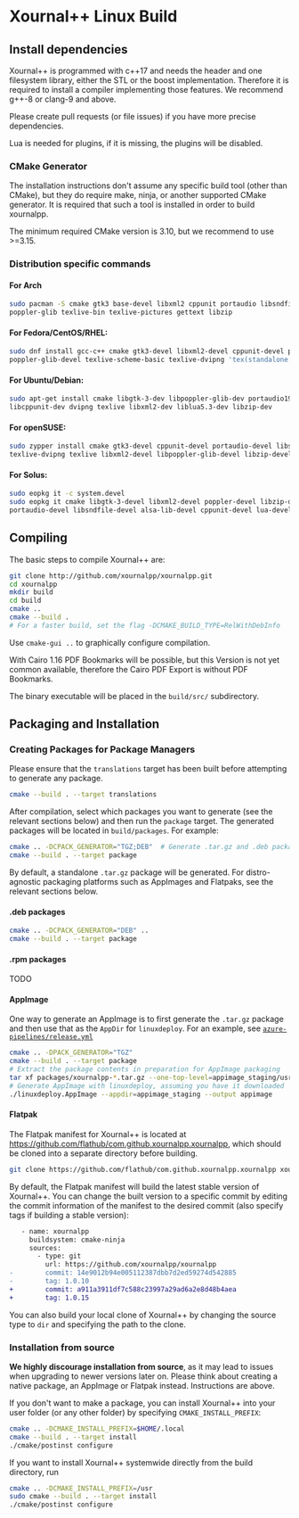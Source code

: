 # Xournal++ Linux Build

## Install dependencies

Xournal++ is programmed with c++17 and needs the <optional> header and one filesystem library, either the STL or the boost implementation.
Therefore it is required to install a compiler implementing those features.
We recommend g++-8 or clang-9 and above.

Please create pull requests (or file issues) if you have more precise dependencies.

Lua is needed for plugins, if it is missing, the plugins will be disabled.


### CMake Generator

The installation instructions don't assume any specific build tool (other than CMake), 
but they do require make, ninja, or another supported CMake generator. It is required 
that such a tool is installed in order to build xournalpp.

The minimum required CMake version is 3.10, but we recommend to use >=3.15.

### Distribution specific commands

#### For Arch
```bash
sudo pacman -S cmake gtk3 base-devel libxml2 cppunit portaudio libsndfile \
poppler-glib texlive-bin texlive-pictures gettext libzip
```

#### For Fedora/CentOS/RHEL:
```bash
sudo dnf install gcc-c++ cmake gtk3-devel libxml2-devel cppunit-devel portaudio-devel libsndfile-devel \
poppler-glib-devel texlive-scheme-basic texlive-dvipng 'tex(standalone.cls)' gettext libzip-devel
```

#### For Ubuntu/Debian:
````bash
sudo apt-get install cmake libgtk-3-dev libpoppler-glib-dev portaudio19-dev libsndfile-dev \
libcppunit-dev dvipng texlive libxml2-dev liblua5.3-dev libzip-dev
````

#### For openSUSE:
```bash
sudo zypper install cmake gtk3-devel cppunit-devel portaudio-devel libsndfile-devel \
texlive-dvipng texlive libxml2-devel libpoppler-glib-devel libzip-devel
```

#### For Solus:
```bash
sudo eopkg it -c system.devel
sudo eopkg it cmake libgtk-3-devel libxml2-devel poppler-devel libzip-devel \
portaudio-devel libsndfile-devel alsa-lib-devel cppunit-devel lua-devel
```

## Compiling

The basic steps to compile Xournal++ are:

```bash
git clone http://github.com/xournalpp/xournalpp.git
cd xournalpp
mkdir build
cd build
cmake ..
cmake --build .
# For a faster build, set the flag -DCMAKE_BUILD_TYPE=RelWithDebInfo
```

Use `cmake-gui ..` to graphically configure compilation.

With Cairo 1.16 PDF Bookmarks will be possible, but this Version is not yet
common available, therefore the Cairo PDF Export is without PDF Bookmarks.

The binary executable will be placed in the `build/src/` subdirectory.

## Packaging and Installation

### Creating Packages for Package Managers

Please ensure that the `translations` target has been built before
attempting to generate any package.
```bash
cmake --build . --target translations
```

After compilation, select which packages you want to generate (see the relevant
sections below) and then run the `package` target. The generated packages will
be located in `build/packages`. For example:

```bash
cmake .. -DCPACK_GENERATOR="TGZ;DEB"  # Generate .tar.gz and .deb packages
cmake --build . --target package
```

By default, a standalone `.tar.gz` package will be generated. For
distro-agnostic packaging platforms such as AppImages and Flatpaks, see the
relevant sections below.

#### .deb packages

```bash
cmake .. -DCPACK_GENERATOR="DEB" ..
cmake --build . --target package
```

#### .rpm packages

TODO

#### AppImage

One way to generate an AppImage is to first generate the `.tar.gz` package and
then use that as the `AppDir` for `linuxdeploy`. For an example, see
[`azure-pipelines/release.yml`](../azure-pipelines/release.yml)

```bash
cmake .. -DPACK_GENERATOR="TGZ"
cmake --build . --target package
# Extract the package contents in preparation for AppImage packaging
tar xf packages/xournalpp-*.tar.gz --one-top-level=appimage_staging/usr --strip=1
# Generate AppImage with linuxdeploy, assuming you have it downloaded
./linuxdeploy.AppImage --appdir=appimage_staging --output appimage
```

#### Flatpak

The Flatpak manifest for Xournal++ is located at
https://github.com/flathub/com.github.xournalpp.xournalpp, which should be
cloned into a separate directory before building.

```bash
git clone https://github.com/flathub/com.github.xournalpp.xournalpp xournalpp-flatpak
```

By default, the Flatpak manifest will build the latest stable version of
Xournal++. You can change the built version to a specific commit by editing the
commit information of the manifest to the desired commit (also specify tags if
building a stable version):

```diff
   - name: xournalpp
     buildsystem: cmake-ninja
     sources:
       - type: git
         url: https://github.com/xournalpp/xournalpp
-        commit: 14e9012b94e005112387dbb7d2ed59274d542885
-        tag: 1.0.10
+        commit: a911a3911df7c588c23997a29ad6a2e8d48b4aea
+        tag: 1.0.15
```

You can also build your local clone of Xournal++ by changing the source type to
`dir` and specifying the path to the clone.

### Installation from source

__We highly discourage installation from source__, as it may lead to issues when
upgrading to newer versions later on. Please think about creating a native
package, an AppImage or Flatpak instead. Instructions are above.

If you don't want to make a package, you can install Xournal++ into your user
folder (or any other folder) by specifying `CMAKE_INSTALL_PREFIX`:

```bash
cmake .. -DCMAKE_INSTALL_PREFIX=$HOME/.local
cmake --build . --target install
./cmake/postinst configure
```

If you want to install Xournal++ systemwide directly from the build directory, run

```bash
cmake .. -DCMAKE_INSTALL_PREFIX=/usr
sudo cmake --build . --target install
./cmake/postinst configure
```
